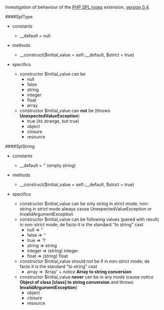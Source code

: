 Investigation of behaviour of the [PHP SPL types](http://php.net/manual/en/book.spl-types.php) extension, [version 0.4](http://pecl.php.net/package-changelog.php?package=SPL_Types&release=0.4.0).

####SplType

- constants
    - \_\_default = null
- methods
    - \_\_construct($initial_value = self::\_\_default, $strict = true)
    
- specifics
    - constructor $initial_value can be
        - null
        - false
        - string
        - integer
        - float
        - array
    - constructor $initial_value can **not** be (throws **UnexpectedValueException**)
        - true (its strange, but true)
        - object
        - closure
        - resource

####SplString

- constants
    - \_\_default = '' (empty string)
- methods
    - \_\_construct($initial_value = self::\_\_default, $strict = true)
    
- specifics
    - constructor $initial_value can be only string in strict mode; non-string in strict mode always cause UnexpectedValueException or InvalidArgumentException
    - constructor $initial_value can be following values (paired with result) in non-strict mode; de facto it is the standard "to string" cast
        - null => ''
        - false => ''
        - true => '1'
        - string => string
        - integer => (string) integer
        - float => (string) float
    - constructor $initial_value should not be if in non-strict mode; de facto it is the standard "to string" cast
        - array => 'Array' + *notice* **Array to string conversion**
    - constructor $initial_value **never** can be in any mode (cause *notice* **Object of class [class] to string conversion** and throws **InvalidArgumentException**)
        - object
        - closure
        - resource
